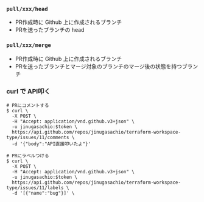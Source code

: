 ### `pull/xxx/head`
- PR作成時に Github 上に作成されるブランチ
- PRを送ったブランチの head

### `pull/xxx/merge`
- PR作成時に Github 上に作成されるブランチ
- PRを送ったブランチとマージ対象のブランチのマージ後の状態を持つブランチ

### curl で API叩く
```
# PRにコメントする
$ curl \
  -X POST \
  -H "Accept: application/vnd.github.v3+json" \
  -u jinugasachio:$token \
  https://api.github.com/repos/jinugasachio/terraform-workspace-type/issues/11/comments \
  -d '{"body":"API直接叩いたよ"}'

# PRにラベルつける
$ curl \
  -X POST \
  -H "Accept: application/vnd.github.v3+json" \
  -u jinugasachio:$token \
  https://api.github.com/repos/jinugasachio/terraform-workspace-type/issues/11/labels \
  -d '[{"name":"bug"}]' \
```